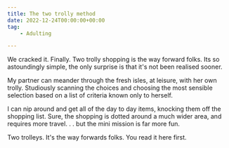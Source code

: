 ```yaml
---
title: The two trolly method
date: 2022-12-24T00:00:00+00:00
tag: 
    - Adulting

---
```


We cracked it. Finally. Two trolly shopping is the way forward folks. Its so astoundingly simple, the only surprise is that it's not been realised sooner.

My partner can meander through the fresh isles, at leisure, with her own trolly. Studiously scanning the choices and choosing the most sensible selection based on a list of criteria known only to herself.

I can nip around and get all of the day to day items, knocking them off the shopping list. Sure, the shopping is dotted around a much wider area, and requires more travel.  .  . but the mini mission is far more fun.

Two trolleys. It's the way forwards folks. You read it here first.


